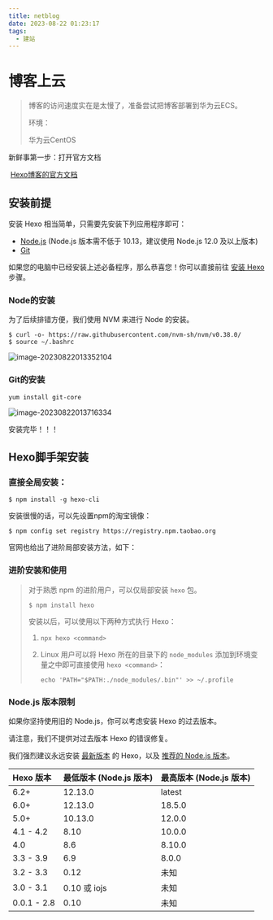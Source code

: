 ```yaml
---
title: netblog
date: 2023-08-22 01:23:17
tags:
  - 建站
---
```




# 博客上云

> 博客的访问速度实在是太慢了，准备尝试把博客部署到华为云ECS。
>
> 环境：
>
> 华为云CentOS

新鲜事第一步：打开官方文档

​	[Hexo博客的官方文档](https://hexo.io/zh-cn/docs/)

## 安装前提

安装 Hexo 相当简单，只需要先安装下列应用程序即可：

- [Node.js](http://nodejs.org/) (Node.js 版本需不低于 10.13，建议使用 Node.js 12.0 及以上版本)
- [Git](http://git-scm.com/)

如果您的电脑中已经安装上述必备程序，那么恭喜您！你可以直接前往 [安装 Hexo](https://hexo.io/zh-cn/docs/#安装-Hexo) 步骤。

### Node的安装

为了后续排错方便，我们使用 NVM 来进行 Node 的安装。

```
$ curl -o- https://raw.githubusercontent.com/nvm-sh/nvm/v0.38.0/
$ source ~/.bashrc
```

![image-20230822013352104](https://cs-wlei224.obs.cn-south-1.myhuaweicloud.com/blog-imgs/202308220133637.png)

### Git的安装

```
yum install git-core
```

![image-20230822013716334](https://cs-wlei224.obs.cn-south-1.myhuaweicloud.com/blog-imgs/202308220137246.png)

安装完毕！！！

## Hexo脚手架安装

### 直接全局安装：

```
$ npm install -g hexo-cli
```

安装很慢的话，可以先设置npm的淘宝镜像：

```
$ npm config set registry https://registry.npm.taobao.org
```

官网也给出了进阶局部安装方法，如下：

### 进阶安装和使用

> 对于熟悉 npm 的进阶用户，可以仅局部安装 `hexo` 包。
>
> ```
> $ npm install hexo
> ```
>
> 安装以后，可以使用以下两种方式执行 Hexo：
>
> 1. `npx hexo <command>`
>
> 2. Linux 用户可以将 Hexo 所在的目录下的 `node_modules` 添加到环境变量之中即可直接使用 `hexo <command>`：
>
>    ```
>    echo 'PATH="$PATH:./node_modules/.bin"' >> ~/.profile
>    ```

### Node.js 版本限制

如果你坚持使用旧的 Node.js，你可以考虑安装 Hexo 的过去版本。

请注意，我们不提供对过去版本 Hexo 的错误修复。

我们强烈建议永远安装 [最新版本](https://www.npmjs.com/package/hexo?activeTab=versions) 的 Hexo，以及 [推荐的 Node.js 版本](https://hexo.io/zh-cn/docs/#安装前提)。

| Hexo 版本   | 最低版本 (Node.js 版本) | 最高版本 (Node.js 版本) |
| :---------- | :---------------------- | :---------------------- |
| 6.2+        | 12.13.0                 | latest                  |
| 6.0+        | 12.13.0                 | 18.5.0                  |
| 5.0+        | 10.13.0                 | 12.0.0                  |
| 4.1 - 4.2   | 8.10                    | 10.0.0                  |
| 4.0         | 8.6                     | 8.10.0                  |
| 3.3 - 3.9   | 6.9                     | 8.0.0                   |
| 3.2 - 3.3   | 0.12                    | 未知                    |
| 3.0 - 3.1   | 0.10 或 iojs            | 未知                    |
| 0.0.1 - 2.8 | 0.10                    | 未知                    |
